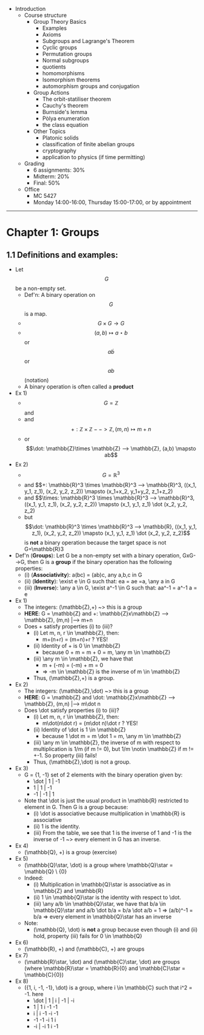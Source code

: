 - Introduction
    - Course structure
        - Group Theory Basics
            - Examples
            - Axioms
            - Subgroups and Lagrange's Theorem
            - Cyclic groups
            - Permutation groups
            - Normal subgroups
            - quotients
            - homomorphisms
            - Isomorphism theorems
            - automorphism groups and conjugation
        - Group Actions
            - The orbit-statiliser theorem
            - Cauchy's theorem
            - Burnside's lemma
            - P&ograve;lya enumeration
            - the class equation
        - Other Topics
            - Platonic solids
            - classification of finite abelian groups
            - cryptography
            - application to physics (if time permitting)
    - Grading
        - 6 assignments: 30%
        - Midterm: 20%
        - Final: 50%
    - Office
        - MC 5427
        - Monday 14:00-16:00, Thursday 15:00-17:00, or by appointment

--------------------------------------------------------------------------------

# Chapter 1: Groups

## 1.1 Definitions and examples:

- Let $$G$$ be a non-empty set.
    - Def'n: A binary operation on $$G$$ is a map.
    - $$G \times G \rightarrow G$$
    - $$(a,b) \mapsto a\star b$$ or $$a\dot b$$ or $$ab$$ (notation)
    - A binary operation is often called a **product**
- Ex 1)
    - $$G=\mathbb{Z}$$ and
    - and $$+: \mathbb{Z}\times \mathbb{Z} --> \mathbb{Z}, (m,n) \mapsto m+n$$
    - or $$\dot: \mathbb{Z}\times \mathbb{Z} --> \mathbb{Z}, (a,b) \mapsto ab$$
- Ex 2)
    - $$G=\mathbb{R}^3$$
    - and $$+: \mathbb{R}^3 \times \mathbb{R}^3 --> \mathbb{R}^3, ((x_1, y_1, z_1), (x_2, y_2, z_2)) \mapsto (x_1+x_2, y_1+y_2, z_1+z_2)
    - and $$\times: \mathbb{R}^3 \times \mathbb{R}^3 --> \mathbb{R}^3, ((x_1, y_1, z_1), (x_2, y_2, z_2)) \mapsto (x_1, y_1, z_1) \dot (x_2, y_2, z_2)
    - but $$\dot: \mathbb{R}^3 \times \mathbb{R}^3  --> \mathbb{R}, ((x_1, y_1, z_1), (x_2, y_2, z_2)) \mapsto (x_1, y_1, z_1) \dot (x_2, y_2, z_2)$$ is **not** a binary operation because the target space is not G=\mathbb{R}3
- Def'n (**Groups**): Let G be a non-empty set with a binary operation, GxG-->G, then G is a **group** if the binary operation has the following properties:
    - (i) (**Associativity**): a(bc) = (ab)c, any a,b,c in G
    - (ii) (**Identity**): \exist e \in G such that: ea = ae =a, \any a in G
    - (iii) (**Inverse**): \any a \in G, \exist a^-1 \in G such that: aa^-1 = a^-1 a = e
- Ex 1)
    - The integers: (\mathbb{Z},+) ~> this is a group
    - **HERE**: G = \mathbb{Z} and +: \mathbb{Z}x\mathbb{Z} --> \mathbb{Z}, (m,n) |--> m+n
    - Does + satisfy properties (i) to (iii)?
        - (i) Let m, n, r \in \mathbb{Z}, then:
            - m+(n+r) = (m+n)+r ? YES!
        - (ii) Identity of + is 0 \in \mathbb{Z}
            - because 0 + m = m + 0 = m, \any m \in \mathbb{Z}
        - (iii) \any m \in \mathbb{Z}, we have that
            - m + (-m) = (-m) + m = 0
            - => -m \in \mathbb{Z} is the inverse of m \in \mathbb{Z}
        - Thus, (\mathbb{Z},+) is a group.
- Ex 2)
    - The integers: (\mathbb{Z},\dot) ~> this is a group
    - **HERE**: G = \mathbb{Z} and \dot: \mathbb{Z}x\mathbb{Z} --> \mathbb{Z}, (m,n) |--> m\dot n
    - Does \dot satisfy properties (i) to (iii)?
        - (i) Let m, n, r \in \mathbb{Z}, then:
            - m\dot(n\dot r) = (m\dot n)\dot r ? YES!
        - (ii) Identity of \dot is 1 \in \mathbb{Z}
            - because 1 \dot m = m \dot 1 = m, \any m \in \mathbb{Z}
        - (iii) \any m \in \mathbb{Z}, the inverse of m with respect to multiplication is 1/m (if m != 0), but 1/m \notin \mathbb{Z} if m != +-1. So property (iii) fails!
        - Thus, (\mathbb{Z},\dot) is not a group.
- Ex 3)
    - G = {1, -1} set of 2 elements with the binary operation given by:
        - \dot | 1 | -1
        - 1 | 1 | -1
        - -1 | -1 | 1
    - Note that \dot is just the usual product in \mathbb{R} restricted to element in G. Then G is a group because:
        - (i) \dot is associative because multiplication in \mathbb{R} is associative
        - (ii) 1 is the identity.
        - (iii) From the table, we see that 1 is the inverse of 1 and -1 is the inverse of -1 ~> every element in G has an inverse.
- Ex 4)
    - (\mathbb{Q}, +) is a group (exercise)
- Ex 5)
    - (\mathbb{Q}\star, \dot) is a group where \mathbb{Q}\star = \mathbb{Q} \ {0}
    - Indeed:
        - (i) Multiplication in \mathbb{Q}\star is associative as in \mathbb{Z} and \mathbb{R}
        - (ii) 1 \in \mathbb{Q}\star is the identity with respect to \dot.
        - (iii) \any a/b \in \mathbb{Q}\star, we have that b/a \in \mathbb{Q}\star and a/b \dot b/a = b/a \dot a/b = 1 => (a/b)^-1 = b/a => every element in \mathbb{Q}\star has an inverse
    - Note:
        - (\mathbb{Q}, \dot) is **not** a group because even though (i) and (ii) hold, property (iii) fails for 0 \in \mathbb{Q}
- Ex 6)
    - (\mathbb{R}, +) and (\mathbb{C}, +) are groups
- Ex 7)
    - (\mathbb{R}\star, \dot) and (\mathbb{C}\star, \dot) are groups (where \mathbb{R}\star = \mathbb{R}\{0} and \mathbb{C}\star = \mathbb{C}\{0})
- Ex 8)
    - ({1, i, -1, -1}, \dot) is a group, where i \in \mathbb{C} such that i^2 = -1. here
        - \dot | 1 | i | -1 | -i
        - 1 | 1 i -1 -1
        - i | i -1 -i -1
        - -1 -1 -i 1 i
        - -i | -i 1 i -1
